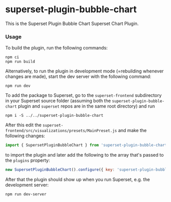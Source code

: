 # superset-plugin-bubble-chart

This is the Superset Plugin Bubble Chart Superset Chart Plugin.

### Usage

To build the plugin, run the following commands:

```
npm ci
npm run build
```

Alternatively, to run the plugin in development mode (=rebuilding whenever changes are made), start the dev server with the following command:

```
npm run dev
```

To add the package to Superset, go to the `superset-frontend` subdirectory in your Superset source folder (assuming both the `superset-plugin-bubble-chart` plugin and `superset` repos are in the same root directory) and run
```
npm i -S ../../superset-plugin-bubble-chart
```

After this edit the `superset-frontend/src/visualizations/presets/MainPreset.js` and make the following changes:

```js
import { SupersetPluginBubbleChart } from 'superset-plugin-bubble-chart';
```

to import the plugin and later add the following to the array that's passed to the `plugins` property:
```js
new SupersetPluginBubbleChart().configure({ key: 'superset-plugin-bubble-chart' }),
```

After that the plugin should show up when you run Superset, e.g. the development server:

```
npm run dev-server
```
